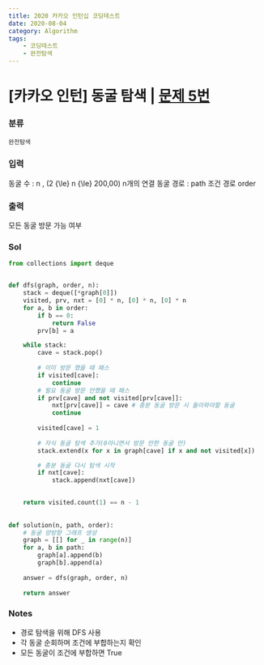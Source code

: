 ```yaml
---
title: 2020 카카오 인턴십 코딩테스트
date: 2020-08-04
category: Algorithm
tags:
    - 코딩테스트
    - 완전탐색
---
```


# [카카오 인턴] 동굴 탐색 | [문제 5번](https://programmers.co.kr/learn/courses/30/lessons/67260)

### 분류
`완전탐색`

### 입력
동굴 수 : n , (2 {\le} n {\le} 200,00)
n개의 연결 동굴 경로 : path
조건 경로 order

### 출력
모든 동굴 방문 가능 여부

### Sol

```python
from collections import deque


def dfs(graph, order, n):
    stack = deque([*graph[0]])
    visited, prv, nxt = [0] * n, [0] * n, [0] * n
    for a, b in order:
        if b == 0:
            return False
        prv[b] = a

    while stack:
        cave = stack.pop()
        
        # 이미 방문 했을 때 패스
        if visited[cave]:
            continue
        # 필요 동굴 방문 안했을 때 패스
        if prv[cave] and not visited[prv[cave]]:
            nxt[prv[cave]] = cave # 충분 동굴 방문 시 돌아와야할 동굴
            continue
        
        visited[cave] = 1
        
        # 자식 동굴 탐색 추가(0아니면서 방문 안한 동굴 만)
        stack.extend(x for x in graph[cave] if x and not visited[x])

        # 충분 동굴 다시 탐색 시작 
        if nxt[cave]:
            stack.append(nxt[cave])

        
    return visited.count(1) == n - 1
        
    
def solution(n, path, order):
    # 동굴 양방향 그래프 생성
    graph = [[] for _ in range(n)]
    for a, b in path:
        graph[a].append(b)
        graph[b].append(a)
    
    answer = dfs(graph, order, n)
    
    return answer
```

### Notes
- 경로 탐색을 위해 DFS 사용
- 각 동굴 순회하며 조건에 부합하는지 확인
- 모든 동굴이 조건에 부합하면 True
